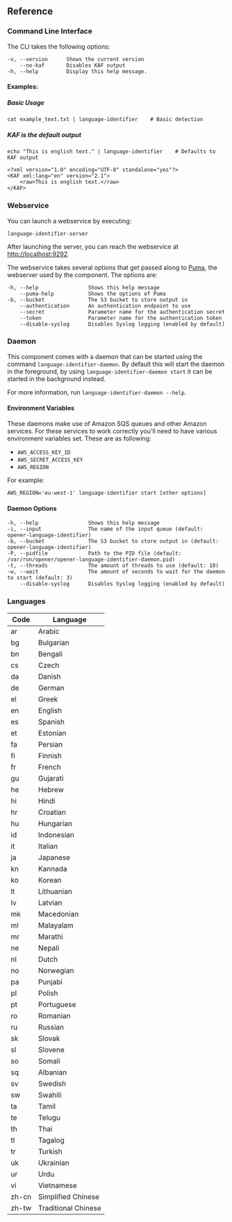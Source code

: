 ## Reference

### Command Line Interface

The CLI takes the following options:

    -v, --version      Shows the current version
        --no-kaf       Disables KAF output
    -h, --help         Display this help message.

#### Examples:

##### Basic Usage

    cat example_text.txt | language-identifier    # Basic detection

##### KAF is the default output

    echo "This is english text." | language-identifier    # Defaults to KAF output

    <?xml version="1.0" encoding="UTF-8" standalone="yes"?>
    <KAF xml:lang="en" version="2.1">
        <raw>This is english text.</raw>
    </KAF>

### Webservice

You can launch a webservice by executing:

    language-identifier-server

After launching the server, you can reach the webservice at
<http://localhost:9292>.

The webservice takes several options that get passed along to
[Puma](http://puma.io), the webserver used by the component. The options are:

    -h, --help                Shows this help message
        --puma-help           Shows the options of Puma
    -b, --bucket              The S3 bucket to store output in
        --authentication      An authentication endpoint to use
        --secret              Parameter name for the authentication secret
        --token               Parameter name for the authentication token
        --disable-syslog      Disables Syslog logging (enabled by default)

### Daemon

This component comes with a daemon that can be started using the command
`language-identifier-daemon`. By default this will start the daemon in the
foreground, by using `language-identifier-daemon start` it can be started in the
background instead.

For more information, run `language-identifier-daemon --help`.

#### Environment Variables

These daemons make use of Amazon SQS queues and other Amazon services. For these
services to work correctly you'll need to have various environment variables
set. These are as following:

* `AWS_ACCESS_KEY_ID`
* `AWS_SECRET_ACCESS_KEY`
* `AWS_REGION`

For example:

    AWS_REGION='eu-west-1' language-identifier start [other options]

#### Daemon Options

    -h, --help                Shows this help message
    -i, --input               The name of the input queue (default: opener-language-identifier)
    -b, --bucket              The S3 bucket to store output in (default: opener-language-identifier)
    -P, --pidfile             Path to the PID file (default: /var/run/opener/opener-language-identifier-daemon.pid)
    -t, --threads             The amount of threads to use (default: 10)
    -w, --wait                The amount of seconds to wait for the daemon to start (default: 3)
        --disable-syslog      Disables Syslog logging (enabled by default)

### Languages

| Code  | Language            |
| ----- | --------            |
| ar    | Arabic              |
| bg    | Bulgarian           |
| bn    | Bengali             |
| cs    | Czech               |
| da    | Danish              |
| de    | German              |
| el    | Greek               |
| en    | English             |
| es    | Spanish             |
| et    | Estonian            |
| fa    | Persian             |
| fi    | Finnish             |
| fr    | French              |
| gu    | Gujarati            |
| he    | Hebrew              |
| hi    | Hindi               |
| hr    | Croatian            |
| hu    | Hungarian           |
| id    | Indonesian          |
| it    | Italian             |
| ja    | Japanese            |
| kn    | Kannada             |
| ko    | Korean              |
| lt    | Lithuanian          |
| lv    | Latvian             |
| mk    | Macedonian          |
| ml    | Malayalam           |
| mr    | Marathi             |
| ne    | Nepali              |
| nl    | Dutch               |
| no    | Norwegian           |
| pa    | Punjabi             |
| pl    | Polish              |
| pt    | Portuguese          |
| ro    | Romanian            |
| ru    | Russian             |
| sk    | Slovak              |
| sl    | Slovene             |
| so    | Somali              |
| sq    | Albanian            |
| sv    | Swedish             |
| sw    | Swahili             |
| ta    | Tamil               |
| te    | Telugu              |
| th    | Thai                |
| tl    | Tagalog             |
| tr    | Turkish             |
| uk    | Ukrainian           |
| ur    | Urdu                |
| vi    | Vietnamese          |
| zh-cn | Simplified Chinese  |
| zh-tw | Traditional Chinese |
